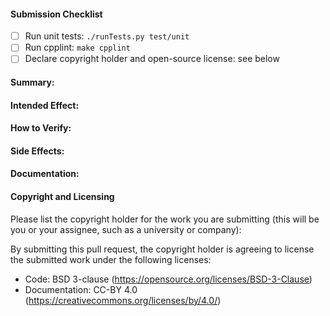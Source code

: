 #### Submission Checklist

- [ ] Run unit tests: `./runTests.py test/unit`
- [ ] Run cpplint: `make cpplint`
- [ ] Declare copyright holder and open-source license: see below

#### Summary:

#### Intended Effect:

#### How to Verify:

#### Side Effects:

#### Documentation:

#### Copyright and Licensing

Please list the copyright holder for the work you are submitting (this will be you or your assignee, such as a university or company):

By submitting this pull request, the copyright holder is agreeing to license the submitted work under the following licenses:
- Code: BSD 3-clause (https://opensource.org/licenses/BSD-3-Clause)
- Documentation: CC-BY 4.0 (https://creativecommons.org/licenses/by/4.0/)
